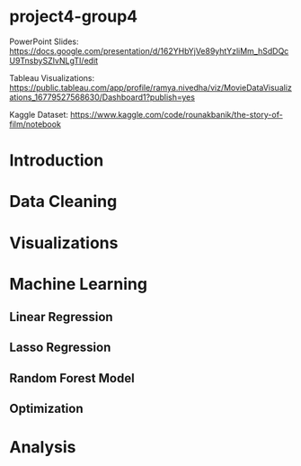 # project4-group4

PowerPoint Slides: https://docs.google.com/presentation/d/162YHbYjVe89yhtYzliMm_hSdDQcU9TnsbySZIvNLgTI/edit

Tableau Visualizations: https://public.tableau.com/app/profile/ramya.nivedha/viz/MovieDataVisualizations_16779527568630/Dashboard1?publish=yes

Kaggle Dataset: https://www.kaggle.com/code/rounakbanik/the-story-of-film/notebook

# Introduction

# Data Cleaning

# Visualizations
# Machine Learning
## Linear Regression
## Lasso Regression
## Random Forest Model
## Optimization
# Analysis
